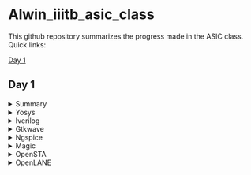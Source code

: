 # Alwin_iiitb_asic_class
This github repository summarizes the progress made in the ASIC class. Quick links:

[Day 1](#day-1)

## Day 1
<details>
 <summary> Summary </summary>
	
I installed the needed tools.

</details>	
	
 <details>
 <summary> Yosys </summary>
I installed Yosys using the following commands:
     
```
$ git clone https://github.com/YosysHQ/yosys.git
$ cd yosys-master 
$ sudo apt install make 
$ sudo apt-get install build-essential clang bison flex \
    libreadline-dev gawk tcl-dev libffi-dev git \
    graphviz xdot pkg-config python3 libboost-system-dev \
    libboost-python-dev libboost-filesystem-dev zlib1g-dev
$ make 
$ sudo make install
```
     
Below is the screenshot showing sucessful launch:

<img width="1048" alt="yosys" src="https://github.com/alwinshaju08/Alwin_iiitb_asic_class/assets/69166205/f14cb7e5-a5ec-4b89-93c5-823df2f8dd9e">
</details>

<details>  
<summary> Iverilog </summary>
    
I installed iverilog using the following command:

```
sudo apt-get install iverilog
```

Below is the screenshot showing sucessful launch:

<img width="1048" alt="iverilog" src="https://github.com/alwinshaju08/Alwin_iiitb_asic_class/assets/69166205/768ba79b-701b-4ec7-ba28-9b0aa8d4e851">

</details>

<details>  
    
<summary> Gtkwave </summary>

I installed iverilog using the following command:

```
sudo apt-get install gtkwave
```

Below is the screenshot showing sucessful launch:

<img width="1048" alt="gtkwave" src="https://github.com/alwinshaju08/Alwin_iiitb_asic_class/assets/69166205/a554ecec-7b1c-472a-83c1-ccc20e9a35d5">

</details>

<details>

<summary> Ngspice </summary>

I downloaded the tarball from https://sourceforge.net/projects/ngspice/files/ to a local directory and unpacked it using the following commands:

```
tar -zxvf ngspice-40.tar.gz
cd ngspice-40
mkdir release
cd release
../configure  --with-x --with-readline=yes --disable-debug
make
sudo make install

```
Below is the screenshot showing sucessful launch:

<img width="1048" alt="ngspice" src="https://github.com/alwinshaju08/Alwin_iiitb_asic_class/assets/69166205/ea53d1d2-ba18-474a-ae73-d8d2e1a1512f">

</details>

<details>

<summary> Magic </summary>

I installed magic using the following commands:

```
sudo apt-get install m4
sudo apt-get install tcsh
sudo apt-get install csh
sudo apt-get install libx11-dev
sudo apt-get install tcl-dev tk-dev
sudo apt-get install libcairo2-dev
sudo apt-get install mesa-common-dev libglu1-mesa-dev
sudo apt-get install libncurses-dev

```
Below is the screenshot showing sucessful launch:

<img width="1064" alt="magic" src="https://github.com/alwinshaju08/Alwin_iiitb_asic_class/assets/69166205/253d3715-ff47-4b27-8621-fc0052cbe245">

</details>

<details>

<summary> OpenSTA </summary>

I installed and built OpenSTA (including the needed packages) using the following commands:

```
sudo apt-get install cmake clang gcctcl swig bison flex
git clone https://github.com/The-OpenROAD-Project/OpenSTA.git
cd OpenSTA
mkdir build
cd build
cmake ..
make

```
Below is the screenshot showing sucessful launch:

<img width="1085" alt="sta" src="https://github.com/alwinshaju08/Alwin_iiitb_asic_class/assets/69166205/a5ec621c-62da-46ad-b207-67c65290e03e">

</details>

<details>

<summary> OpenLANE</summary>

I installed and built OpenLANE (including the needed packages) using the following commands:

```
sudo apt-get update
sudo apt-get upgrade
sudo apt install -y build-essential python3 python3-venv python3-pip make git

sudo apt install apt-transport-https ca-certificates curl software-properties-common
curl -fsSL https://download.docker.com/linux/ubuntu/gpg | sudo gpg --dearmor -o /usr/share/keyrings/docker-archive-keyring.gpg

echo "deb [arch=amd64 signed-by=/usr/share/keyrings/docker-archive-keyring.gpg] https://download.docker.com/linux/ubuntu $(lsb_release -cs) stable" | sudo tee /etc/apt/sources.list.d/docker.list > /dev/null

sudo apt update

sudo apt install docker-ce docker-ce-cli containerd.io

sudo docker run hello-world

sudo groupadd docker
sudo usermod -aG docker $USER
sudo reboot 

# After reboot
docker run hello-world

```
Below is the screenshot showing sucessful launch:

<img width="1085" alt="openlane" src="https://github.com/alwinshaju08/Alwin_iiitb_asic_class/assets/69166205/5f6964c6-7021-4660-98ac-cd274dae696e">

</details>
